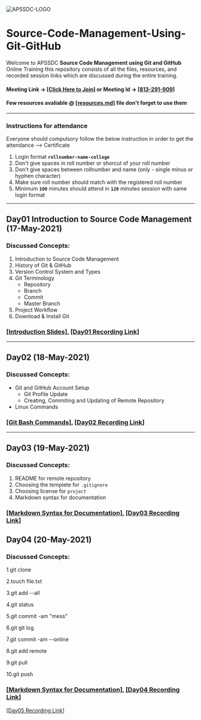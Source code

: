 ![APSSDC-LOGO](https://drive.google.com/uc?export=download&id=15AKQ6_-BixW4K6mL6RPphF5EKXqYF2zj)

# Source-Code-Management-Using-Git-GitHub

Welcome to APSSDC **Source Code Management using Git and GitHub** Online Training this repository consists of all the files, resources, and recorded session links which are discussed during the entire training.

#### Meeting Link -> [[Click Here to Join]](https://global.gotomeeting.com/install/813291909) or Meeting Id -> [[813-291-909]](https://www.gotomeeting.com/en-in/meeting/join-meeting)
#### Few resources avaliable @ [[resources.md]](resources.md) file don't forget to use them
<!---
#### Verify your details [[Here]](https://docs.google.com/spreadsheets/d/15SvzgZoFkJfWGlTMVoqjWd-1P231WUP4BzLYHCuK45M/edit?usp=sharing) if any changes update in modificaations column same will be printed on certificate

-->

-------
### Instructions for attendance

Everyone should compulsory follow the below instruction in order to get the attendance --> Certificate

1. Login format **`rollnumber-name-college`**
2. Don't give spaces in roll number or shorcut of your roll number
3. Don't give spaces between rollnumber and name (only - single minus or hyphen character)
4. Make sure roll number should match with the registered roll number
5. Minimum **`100`** minutes should attend in **`120`** minutes session with same login format
-------------


## Day01  Introduction to Source Code Management (17-May-2021)
### Discussed Concepts:

1. Introduction to Source Code Management
2. History of Git & GitHub
3. Version Control System and Types
4. Git Terminology
    - Repository
    - Branch
    - Commit
    - Master Branch
5. Project Workflow
7. Download & Install Git

### [[Introduction Slides]](Day01_Introduction.pdf), [[Day01 Recording Link]](https://transcripts.gotomeeting.com/#/s/0c5995e0323d5a5a44f3dab6495a1f07a3853fc98af2253a152fb8cd33d12910)

--------------

## Day02 (18-May-2021)
### Discussed Concepts:

- Git and GitHub Account Setup
    - Git Profile Update
    - Creating, Commiting and Updating of Remote Repository
- Linux Commands
### [[Git Bash Commands]](Day2_Git_Bash_Commands.md), [[Day02 Recording Link]](https://transcripts.gotomeeting.com/#/s/44f19df55685d4f6736473ad4de02721b5727a126851ef33178d497998ccc2a2)

************
## Day03 (19-May-2021)
### Discussed Concepts:

1. README for remote repository
2. Choosing the templete for `.gitignore`
3. Choosing license for `project`
4. Markdown syntax for documentation

### [[Markdown Syntax for Documentation]](Day3_md_syntax_for_documentation.md), [[Day03 Recording Link]](https://transcripts.gotomeeting.com/#/s/365c386ecdc31794b4f6aabdee702473f4a91c28ca6487d93ca196c09be95149)
## Day04 (20-May-2021)
### Discussed Concepts:

1.git clone

2.touch  file.txt

3.git add --all

4.git status 

5.git commit -am "mess"

6.git git log

7.git commit -am --online

8.git add remote

9.git pull 

10.git push 

### [[Markdown Syntax for Documentation]](Day3_md_syntax_for_documentation.md), [[Day04 Recording Link]](https://transcripts.gotomeeting.com/#/s/9968b1c30fcc891ea1bf88eb0e79d75803f9c5d12f48ff18c5da5a55dca690e2)
[[Day05 Recording Link]](https://transcripts.gotomeeting.com/#/s/5af561091f4f12bc474af7cc9cf8c3cd06e54d93163e459734e5839e562e44b0)
